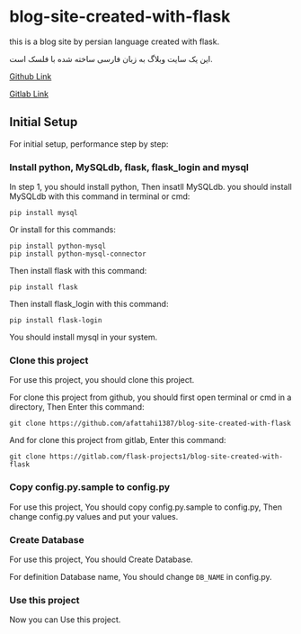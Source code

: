 # blog-site-created-with-flask

this is a blog site by persian language created with flask.

این یک سایت وبلاگ به زبان فارسی ساخته شده با فلسک است.

[Github Link](https://github.com/afattahi1387/blog-site-created-with-flask)

[Gitlab Link](https://gitlab.com/flask-projects1/blog-site-created-with-flask)

## Initial Setup

For initial setup, performance step by step:

### Install python, MySQLdb, flask, flask_login and mysql

In step 1, you should install python, Then insatll MySQLdb. you should install MySQLdb with this command in terminal or cmd:

    pip install mysql

Or install for this commands:

    pip install python-mysql
    pip install python-mysql-connector

Then install flask with this command:

    pip install flask

Then install flask_login with this command:

    pip install flask-login

You should install mysql in your system.

### Clone this project

For use this project, you should clone this project.

For clone this project from github, you should first open terminal or cmd in a directory, Then Enter this command:

    git clone https://github.com/afattahi1387/blog-site-created-with-flask

And for clone this project from gitlab, Enter this command:

    git clone https://gitlab.com/flask-projects1/blog-site-created-with-flask

### Copy config.py.sample to config.py

For use this project, You should copy config.py.sample to config.py, Then change config.py values and put your values.

### Create Database

For use this project, You should Create Database.

For definition Database name, You should change `DB_NAME` in config.py.

### Use this project

Now you can Use this project.
